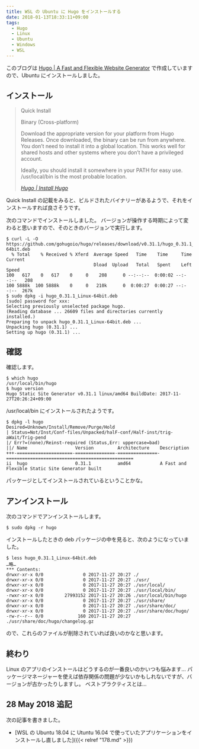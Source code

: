 ```yaml
---
title: WSL の Ubuntu に Hugo をインストールする
date: 2018-01-13T18:33:11+09:00
tags:
  - Hugo
  - Linux
  - Ubuntu
  - Windows
  - WSL
---
```


このブログは [Hugo | A Fast and Flexible Website Generator](https://gohugo.io/) で作成していますので、Ubuntu にインストールしました。

<!--more-->

## インストール

> Quick Install
>
> Binary (Cross-platform)
>
> Download the appropriate version for your platform from Hugo Releases. Once downloaded, the binary can be run from anywhere. You don’t need to install it into a global location. This works well for shared hosts and other systems where you don’t have a privileged account.
>
> Ideally, you should install it somewhere in your PATH for easy use. /usr/local/bin is the most probable location.
>
> <cite>[Hugo | Install Hugo](https://gohugo.io/getting-started/installing/)</cite>

Quick Install の記載をみると、ビルドされたバイナリーがあるようで、それをインストールすれば良さそうです。

次のコマンドでインストールしました。
バージョンが操作する時期によって変わると思いますので、そのときのバージョンで実行します。

```
$ curl -L -O https://github.com/gohugoio/hugo/releases/download/v0.31.1/hugo_0.31.1_Linux-64bit.deb
  % Total    % Received % Xferd  Average Speed   Time    Time     Time  Current
                                 Dload  Upload   Total   Spent    Left  Speed
100   617    0   617    0     0    208      0 --:--:--  0:00:02 --:--:--   208
100 5888k  100 5888k    0     0   210k      0  0:00:27  0:00:27 --:--:--  267k
$ sudo dpkg -i hugo_0.31.1_Linux-64bit.deb
[sudo] password for xxx:
Selecting previously unselected package hugo.
(Reading database ... 26609 files and directories currently installed.)
Preparing to unpack hugo_0.31.1_Linux-64bit.deb ...
Unpacking hugo (0.31.1) ...
Setting up hugo (0.31.1) ...
```

## 確認

確認します。

```
$ which hugo
/usr/local/bin/hugo
$ hugo version
Hugo Static Site Generator v0.31.1 linux/amd64 BuildDate: 2017-11-27T20:26:24+09:00
```
/usr/local/bin にインストールされたようです。

```
$ dpkg -l hugo
Desired=Unknown/Install/Remove/Purge/Hold
| Status=Not/Inst/Conf-files/Unpacked/halF-conf/Half-inst/trig-aWait/Trig-pend
|/ Err?=(none)/Reinst-required (Status,Err: uppercase=bad)
||/ Name                  Version         Architecture    Description
+++-=====================-===============-===============-================================================
ii  hugo                  0.31.1          amd64           A Fast and Flexible Static Site Generator built
```

パッケージとしてインストールされているということかな。

## アンインストール

次のコマンドでアンインストールします。

```
$ sudo dpkg -r hugo
```

インストールしたときの deb パッケージの中を見ると、次のようになっていました。

```
$ less hugo_0.31.1_Linux-64bit.deb
…略…
*** Contents:
drwxr-xr-x 0/0               0 2017-11-27 20:27 ./
drwxr-xr-x 0/0               0 2017-11-27 20:27 ./usr/
drwxr-xr-x 0/0               0 2017-11-27 20:27 ./usr/local/
drwxr-xr-x 0/0               0 2017-11-27 20:27 ./usr/local/bin/
-rwxr-xr-x 0/0        27993152 2017-11-27 20:26 ./usr/local/bin/hugo
drwxr-xr-x 0/0               0 2017-11-27 20:27 ./usr/share/
drwxr-xr-x 0/0               0 2017-11-27 20:27 ./usr/share/doc/
drwxr-xr-x 0/0               0 2017-11-27 20:27 ./usr/share/doc/hugo/
-rw-r--r-- 0/0             160 2017-11-27 20:27 ./usr/share/doc/hugo/changelog.gz
```

ので、これらのファイルが削除されていれば良いのかなと思います。

## 終わり

Linux のアプリのインストールはどうするのが一番良いのかいつも悩みます…
パッケージマネージャーを使えば依存関係の問題が少ないかもしれないですが、バージョンが古かったりしますし。
ベストプラクティスとは…

## 28 May 2018 追記

次の記事を書きました。

* [WSL の Ubuntu 18.04 に Utuntu 16.04 で使っていたアプリケーションをインストールし直しました]({{< relref "178.md" >}})
